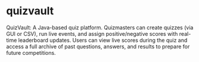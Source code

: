 # quizvault
QuizVault: A Java-based quiz platform. Quizmasters can create quizzes (via GUI or CSV), run live events, and assign positive/negative scores with real-time leaderboard updates. Users can view live scores during the quiz and access a full archive of past questions, answers, and results to prepare for future competitions.

